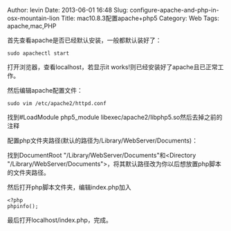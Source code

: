 Author: levin
Date: 2013-06-01 16:48
Slug: configure-apache-and-php-in-osx-mountain-lion
Title: mac10.8.3配置apache+php5
Category: Web
Tags: apache,mac,PHP

首先查看apache是否已经默认安装，一般都默认装好了：<!-- more -->

    sudo apachectl start

打开浏览器，查看localhost，若显示it works!则已经安装好了apache且已正常工作。

然后编辑apache配置文件：

    sudo vim /etc/apache2/httpd.conf

找到#LoadModule php5\_module libexec/apache2/libphp5.so然后去掉之前的注释

配置php文件夹路径(默认的路径为/Library/WebServer/Documents)：

找到DocumentRoot "/Library/WebServer/Documents"和&lt;Directory "/Library/WebServer/Documents"&gt;，将其默认路径改为你以后想放置php脚本的文件夹路径。

然后打开php脚本文件夹，编辑index.php加入

    <?php
    phpinfo();

最后打开localhost/index.php，完成。
